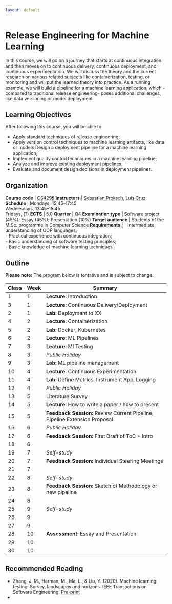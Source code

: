 ```yaml
---
layout: default
---
```


# Release Engineering for Machine Learning


In this course, we will go on a journey that starts at continuous integration and then moves on to continuous delivery, continuous deployment, and continuous experimentation. We will discuss the theory and the current research on various related subjects like containerization, testing, or monitoring and will put the learned theory into practice. As a running example, we will build a pipeline for a machine learning application, which -compared to traditional release engineering- poses additional challenges, like data versioning or model deployment.

## Learning Objectives

After following this course, you will be able to:

- Apply standard techniques of release engineering;
- Apply version control techniques to machine learning artifacts, like data or models Design a deployment pipeline for a machine learning application;
- Implement quality control techniques in a machine learning pipeline;
- Analyze and improve existing deployment pipelines;
- Evaluate and document design decisions in deployment pipelines.

## Organization

**Course code**       | [CS4295]
**Instructors**       | [Sebastian Proksch], [Luís Cruz]
**Schedule**          |	Mondays, 15:45–17:45 <br/> Wednesdays, 13:45–15:45 <br/> Fridays, (?)
**ECTS** 	            | 5.0
**Quarter**           | Q4
**Examination type**  | Software project (45%); Essay (45%); Presentation (10%)
**Target audience**   |	Students of the M.Sc. programme in Computer Science
**Requirements** 	    | - Intermediate understanding of OOP languages; <br/> - Practical experience with continuous integration; <br/> - Basic understanding of software testing principles; <br/> - Basic knowledge of machine learning techniques.


## Outline

**Please note:** The program below is tentative and is subject to change.

 Class | Week| Summary
-------| ----|----------|
 1     | 1   | **Lecture:** Introduction
 3     | 1   | **Lecture:** Continuous Delivery/Deployment
 2     | 1   | **Lab:** Deployment to XX
 4     | 2   | **Lecture:** Containerization
 5     | 2   | **Lab:** Docker, Kubernetes 
 6     | 2   | **Lecture:** ML Pipelines
 7     | 3   | **Lecture:** Ml Testing
 8     | 3   | *Public Holiday*
 9     | 3   | **Lab:** ML pipeline management 
 10    | 4   | **Lecture:** Continuous Experimentation
 11    | 4   | **Lab:** Define Metrics, Instrument App, Logging
 12    | 4   | *Public Holiday*
 13    | 5   | Literature Survey
 14    | 5   | **Lecture:** How to write a paper / how to present
 15    | 5   | **Feedback Session:** Review Current Pipeline, Pipeline Extension Proposal
 16    | 6   | *Public Holiday*
 17    | 6   | **Feedback Session:** First Draft of ToC + Intro
 18    | 6   | 
 19    | 7   | *Self-study*
 20    | 7   | **Feedback Session:** Individual Steering Meetings
 21    | 7   |
 22    | 8   | *Self-study*
 23    | 8   | **Feedback Session:** Sketch of Methodology or new pipeline
 24    | 8   |
 25    | 9   | *Self-study*
 26    | 9   | 
 27    | 9   | 
 28    | 10  | **Assessment:** Essay and Presentation
 29    | 10  |  
 30    | 10  |  


## Recommended Reading

- Zhang, J. M., Harman, M., Ma, L., & Liu, Y. (2020). Machine learning testing: Survey, landscapes and horizons. IEEE Transactions on Software Engineering. [Pre-print](https://arxiv.org/pdf/1906.10742.pdf)
- 

[Sebastian Proksch]: https://proks.ch
[Luís Cruz]: https://luiscruz.github.io
[CS4295]: https://studiegids.tudelft.nl/a101_displayCourse.do?course_id=56383
